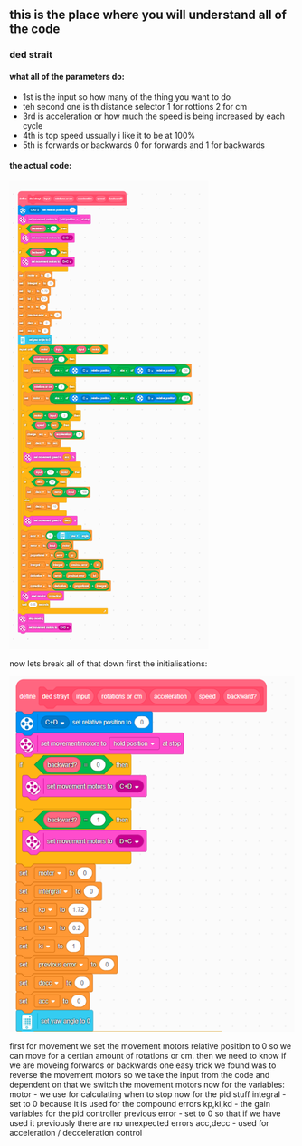 ## this is the place where you will understand all of the code
### ded strait
#### what all of the parameters do:
 - 1st   is the input so how many of the thing you want to do
 - teh second one is th distance selector 1 for rottions 2 for cm
 - 3rd is acceleration or how much the speed is being increased by each cycle
 - 4th is top speed ussually i like it to be at 100%
 - 5th is forwards or backwards 0 for forwards and 1 for backwards
#### the actual code:
![alt text](https://github.com/nusp09/kscs_fll/blob/main/2024-2025-submergerd/pictures/ded_strait_v2_full.png)

now lets break all of that down
first the initialisations:

![alt text](https://github.com/nusp09/kscs_fll/blob/main/2024-2025-submergerd/pictures/ded_strait_initialisation.png)

first for movement we set the movement motors relative position to 0 so we can move for a certian amount of 
rotations or cm.
then we need to know if we are moveing forwards or backwards one easy trick we found was to reverse the movement motors
so we take the input from the code and dependent on that we switch the movement motors
now for the variables:
motor - we use for calculating when to stop
now for the pid stuff
integral - set to 0 because it is used for the compound errors
kp,ki,kd - the gain variables for the pid controller
previous error - set to 0 so that if we have used it previously there are no unexpected errors
acc,decc - used for acceleration / decceleration control
